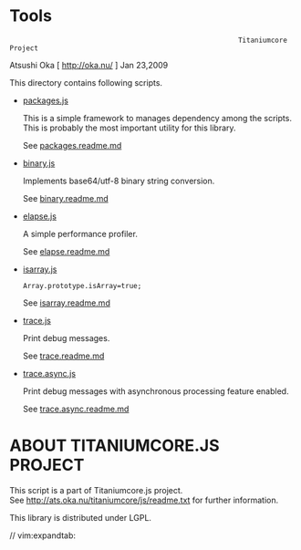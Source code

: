 
#    Tools

                                                            Titaniumcore Project

Atsushi Oka [ http://oka.nu/ ]                                       Jan 23,2009

This directory contains following scripts.

* [packages.js](packages.js)

    This is a simple framework to manages dependency among the scripts.
    This is probably the most important utility for this library.

    See [packages.readme.md](packages.readme.md)

* [binary.js](binary.js)

    Implements base64/utf-8 binary string conversion.

    See [binary.readme.md](binary.readme.md)

* [elapse.js](elapse.js)

    A simple performance profiler.

    See [elapse.readme.md](elapse.readme.md)

* [isarray.js](isarray.js)

    `Array.prototype.isArray=true;`

    See [isarray.readme.md](isarray.readme.md)

* [trace.js](trace.js)

    Print debug messages.

    See [trace.readme.md](trace.readme.md)

* [trace.async.js](trace.async.js)

    Print debug messages with asynchronous processing feature enabled.

    See [trace.async.readme.md](trace.async.readme.md)

# ABOUT TITANIUMCORE.JS PROJECT

This script is a part of Titaniumcore.js project.  
See http://ats.oka.nu/titaniumcore/js/readme.txt for further information.

This library is distributed under LGPL.

// vim:expandtab:
